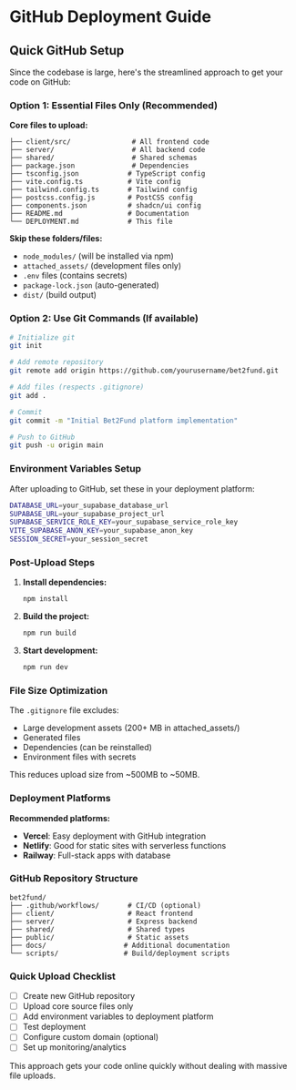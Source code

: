 # GitHub Deployment Guide

## Quick GitHub Setup

Since the codebase is large, here's the streamlined approach to get your code on GitHub:

### Option 1: Essential Files Only (Recommended)

**Core files to upload:**
```
├── client/src/               # All frontend code
├── server/                   # All backend code  
├── shared/                   # Shared schemas
├── package.json              # Dependencies
├── tsconfig.json            # TypeScript config
├── vite.config.ts           # Vite config
├── tailwind.config.ts       # Tailwind config
├── postcss.config.js        # PostCSS config
├── components.json          # shadcn/ui config
├── README.md                # Documentation
└── DEPLOYMENT.md            # This file
```

**Skip these folders/files:**
- `node_modules/` (will be installed via npm)
- `attached_assets/` (development files only)
- `.env` files (contains secrets)
- `package-lock.json` (auto-generated)
- `dist/` (build output)

### Option 2: Use Git Commands (If available)

```bash
# Initialize git
git init

# Add remote repository
git remote add origin https://github.com/yourusername/bet2fund.git

# Add files (respects .gitignore)
git add .

# Commit
git commit -m "Initial Bet2Fund platform implementation"

# Push to GitHub
git push -u origin main
```

### Environment Variables Setup

After uploading to GitHub, set these in your deployment platform:

```bash
DATABASE_URL=your_supabase_database_url
SUPABASE_URL=your_supabase_project_url  
SUPABASE_SERVICE_ROLE_KEY=your_supabase_service_role_key
VITE_SUPABASE_ANON_KEY=your_supabase_anon_key
SESSION_SECRET=your_session_secret
```

### Post-Upload Steps

1. **Install dependencies:**
   ```bash
   npm install
   ```

2. **Build the project:**
   ```bash
   npm run build
   ```

3. **Start development:**
   ```bash
   npm run dev
   ```

### File Size Optimization

The `.gitignore` file excludes:
- Large development assets (200+ MB in attached_assets/)
- Generated files
- Dependencies (can be reinstalled)
- Environment files with secrets

This reduces upload size from ~500MB to ~50MB.

### Deployment Platforms

**Recommended platforms:**
- **Vercel**: Easy deployment with GitHub integration
- **Netlify**: Good for static sites with serverless functions
- **Railway**: Full-stack apps with database

### GitHub Repository Structure

```
bet2fund/
├── .github/workflows/       # CI/CD (optional)
├── client/                  # React frontend
├── server/                  # Express backend
├── shared/                  # Shared types
├── public/                  # Static assets
├── docs/                   # Additional documentation
└── scripts/                # Build/deployment scripts
```

### Quick Upload Checklist

- [ ] Create new GitHub repository
- [ ] Upload core source files only
- [ ] Add environment variables to deployment platform
- [ ] Test deployment
- [ ] Configure custom domain (optional)
- [ ] Set up monitoring/analytics

This approach gets your code online quickly without dealing with massive file uploads.